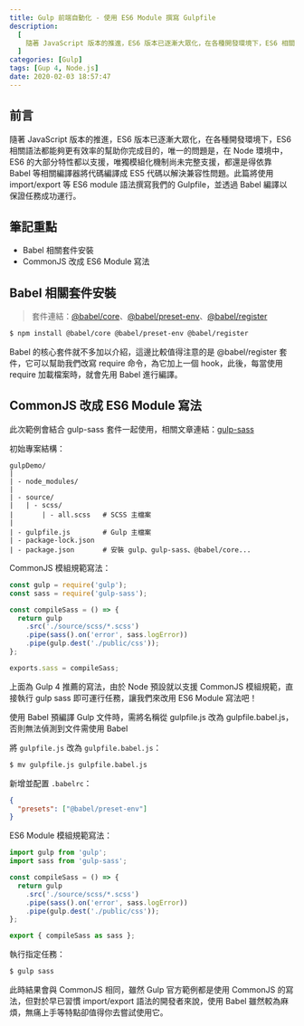 ```yaml
---
title: Gulp 前端自動化 - 使用 ES6 Module 撰寫 Gulpfile
description:
  [
    隨著 JavaScript 版本的推進，ES6 版本已逐漸大眾化，在各種開發環境下，ES6 相關語法都能夠更有效率的幫助你完成目的，唯一的問題是，在 Node 環境中，ES6 的大部分特性都以支援，唯獨模組化機制尚未完整支援，都還是得依靠 Babel 等相關編譯器將代碼編譯成 ES5 代碼以解決兼容性問題。此篇將使用 import/export 等 ES6 module 語法撰寫我們的 Gulpfile，並透過 Babel 編譯以保證任務成功運行。,
  ]
categories: [Gulp]
tags: [Gup 4, Node.js]
date: 2020-02-03 18:57:47
---
```


## 前言

隨著 JavaScript 版本的推進，ES6 版本已逐漸大眾化，在各種開發環境下，ES6 相關語法都能夠更有效率的幫助你完成目的，唯一的問題是，在 Node 環境中，ES6 的大部分特性都以支援，唯獨模組化機制尚未完整支援，都還是得依靠 Babel 等相關編譯器將代碼編譯成 ES5 代碼以解決兼容性問題。此篇將使用 import/export 等 ES6 module 語法撰寫我們的 Gulpfile，並透過 Babel 編譯以保證任務成功運行。

## 筆記重點

- Babel 相關套件安裝
- CommonJS 改成 ES6 Module 寫法

## Babel 相關套件安裝

> 套件連結：[@babel/core](https://www.npmjs.com/package/@babel/core)、[@babel/preset-env](https://www.npmjs.com/package/@babel/preset-env)、[@babel/register](https://www.npmjs.com/package/@babel/register)

```bash
$ npm install @babel/core @babel/preset-env @babel/register
```

Babel 的核心套件就不多加以介紹，這邊比較值得注意的是 @babel/register 套件，它可以幫助我們改寫 require 命令，為它加上一個 hook，此後，每當使用 require 加載檔案時，就會先用 Babel 進行編譯。

## CommonJS 改成 ES6 Module 寫法

<div class="note warning">此次範例會結合 gulp-sass 套件一起使用，相關文章連結：<a href="https://awdr74100.github.io/2019-12-31-gulp-gulpsass/" target="_blank">gulp-sass</a></div>

初始專案結構：

```plain
gulpDemo/
|
| - node_modules/
|
| - source/
|   | - scss/
|       | - all.scss   # SCSS 主檔案
|
| - gulpfile.js        # Gulp 主檔案
| - package-lock.json
| - package.json       # 安裝 gulp、gulp-sass、@babel/core...
```

CommonJS 模組規範寫法：

```js
const gulp = require('gulp');
const sass = require('gulp-sass');

const compileSass = () => {
  return gulp
    .src('./source/scss/*.scss')
    .pipe(sass().on('error', sass.logError))
    .pipe(gulp.dest('./public/css'));
};

exports.sass = compileSass;
```

上面為 Gulp 4 推薦的寫法，由於 Node 預設就以支援 CommonJS 模組規範，直接執行 gulp sass 即可運行任務，讓我們來改用 ES6 Module 寫法吧！

<div class="note danger">使用 Babel 預編譯 Gulp 文件時，需將名稱從 gulpfile.js 改為 gulpfile.babel.js，否則無法偵測到文件需使用 Babel</div>

將 `gulpfile.js` 改為 `gulpfile.babel.js`：

```bash
$ mv gulpfile.js gulpfile.babel.js
```

新增並配置 `.babelrc`：

```json
{
  "presets": ["@babel/preset-env"]
}
```

ES6 Module 模組規範寫法：

```js
import gulp from 'gulp';
import sass from 'gulp-sass';

const compileSass = () => {
  return gulp
    .src('./source/scss/*.scss')
    .pipe(sass().on('error', sass.logError))
    .pipe(gulp.dest('./public/css'));
};

export { compileSass as sass };
```

執行指定任務：

```bash
$ gulp sass
```

此時結果會與 CommonJS 相同，雖然 Gulp 官方範例都是使用 CommonJS 的寫法，但對於早已習慣 import/export 語法的開發者來說，使用 Babel 雖然較為麻煩，無痛上手等特點卻值得你去嘗試使用它。
